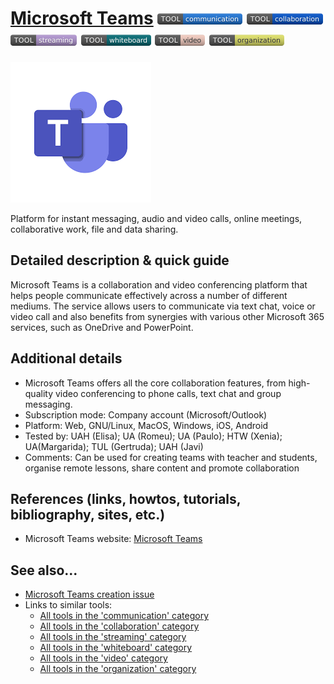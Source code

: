 # [Microsoft Teams](https://teams.microsoft.com)  [<img src="images/communication.png" align="bottom">](https://github.com/e-CLOSE/Toolbox/issues?q=label%3A01_TOOL+label%3Acommunication) [<img src="images/collaboration.png" align="bottom">](https://github.com/e-CLOSE/Toolbox/issues?q=label%3A01_TOOL+label%3Acollaboration) [<img src="images/streaming.png" align="bottom">](https://github.com/e-CLOSE/Toolbox/issues?q=label%3A01_TOOL+label%3Astreaming) [<img src="images/whiteboard.png" align="bottom">](https://github.com/e-CLOSE/Toolbox/issues?q=label%3A01_TOOL+label%3Awhiteboard) [<img src="images/video.png" align="bottom">](https://github.com/e-CLOSE/Toolbox/issues?q=label%3A01_TOOL+label%3Avideo) [<img src="images/organization.png" align="bottom">](https://github.com/e-CLOSE/Toolbox/issues?q=label%3A01_TOOL+label%3Aorganization)

![Microsoft Teams logo](images/logo_microsoftteams.png)

Platform for instant messaging, audio and video calls, online meetings, collaborative work, file and data sharing.


## Detailed description & quick guide

Microsoft Teams is a collaboration and video conferencing platform that helps people communicate effectively across a number of different mediums. The service allows users to communicate via text chat, voice or video call and also benefits from synergies with various other Microsoft 365 services, such as OneDrive and PowerPoint.


## Additional details

- Microsoft Teams offers all the core collaboration features, from high-quality video conferencing to phone calls, text chat and group messaging.
- Subscription mode: Company account (Microsoft/Outlook)
- Platform: Web, GNU/Linux, MacOS, Windows, iOS, Android
- Tested by: UAH (Elisa); UA (Romeu); UA (Paulo); HTW (Xenia); UA(Margarida); TUL (Gertruda); UAH (Javi)
- Comments: Can be used for creating teams with teacher and students, organise remote lessons, share content and promote collaboration


## References (links, howtos, tutorials, bibliography, sites, etc.)

- Microsoft Teams website: [Microsoft Teams](https://teams.microsoft.com)


## See also...

- [Microsoft Teams creation issue](https://github.com/e-CLOSE/Toolbox/issues/123)
- Links to similar tools:
  - [All tools in the 'communication' category](https://github.com/e-CLOSE/Toolbox/issues?q=label%3A01_TOOL+label%3Acommunication)
  - [All tools in the 'collaboration' category](https://github.com/e-CLOSE/Toolbox/issues?q=label%3A01_TOOL+label%3Acollaboration)
  - [All tools in the 'streaming' category](https://github.com/e-CLOSE/Toolbox/issues?q=label%3A01_TOOL+label%3Astreaming)
  - [All tools in the 'whiteboard' category](https://github.com/e-CLOSE/Toolbox/issues?q=label%3A01_TOOL+label%3Awhiteboard)
  - [All tools in the 'video' category](https://github.com/e-CLOSE/Toolbox/issues?q=label%3A01_TOOL+label%3Avideo)
  - [All tools in the 'organization' category](https://github.com/e-CLOSE/Toolbox/issues?q=label%3A01_TOOL+label%3Aorganization)
